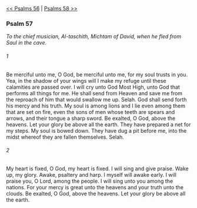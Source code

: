 [<< Psalms 56](Psalms%2056.md)  |  [Psalms 58 >>](Psalms%2058.md)

### Psalm 57

*To the chief musician, Al-taschith, Michtam of David, when he fled from Saul in the cave.*

###### 1
Be merciful unto me, O God, be merciful unto me, for my soul trusts in you. Yea, in the shadow of your wings will I make my refuge until these calamities are passed over. I will cry unto God Most High, unto God that performs all things for me. He shall send from Heaven and save me from the reproach of him that would swallow me up. Selah. God shall send forth his mercy and his truth. My soul is among lions and I lie even among them that are set on fire, even the sons of men whose teeth are spears and arrows, and their tongue a sharp sword. Be exalted, O God, above the heavens. Let your glory be above all the earth. They have prepared a net for my steps. My soul is bowed down. They have dug a pit before me, into the midst whereof they are fallen themselves. Selah.

###### 2
My heart is fixed, O God, my heart is fixed. I will sing and give praise. Wake up, my glory. Awake, psaltery and harp. I myself will awake early. I will praise you, O Lord, among the people. I will sing unto you among the nations. For your mercy is great unto the heavens and your truth unto the clouds. Be exalted, O God, above the heavens. Let your glory be above all the earth.